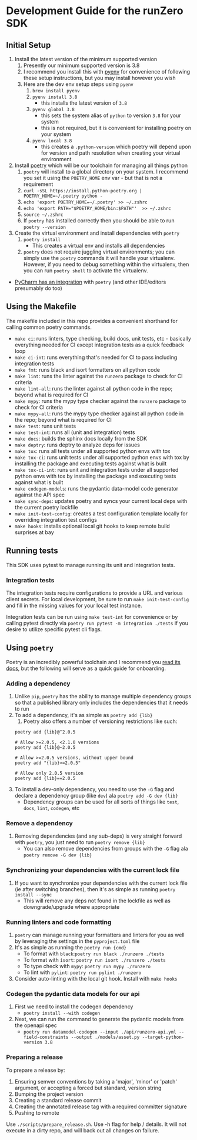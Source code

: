 # Development Guide for the runZero SDK

## Initial Setup

1. Install the latest version of the minimum supported version
   1. Presently our minimum supported version is 3.8
   2. I recommend you install this with [pyenv](https://github.com/pyenv/pyenv) for convenience of following these setup instructions, but you may install however you wish
   3. Here are the dev env setup steps using `pyenv`
      1. `brew install pyenv`
      2. `pyenv install 3.8`
         * this installs the latest version of `3.8`
      3. `pyenv global 3.8`
         * this sets the system alias of `python` to version `3.8` for your system
         * this is not required, but it is convenient for installing poetry on your system
      4. `pyenv local 3.8`
         * this creates a `.python-version` which poetry will depend upon for version and path resolution when creating your virtual environment
2. Install [poetry](https://python-poetry.org/docs/) which will be our toolchain for managing all things python
   1. `poetry` will install to a global directory on your system. I recommend you set it using the `POETRY_HOME` env var - but that is not a requirement
   2. `curl -sSL https://install.python-poetry.org | POETRY_HOME=~/.poetry python -`
   3. `echo 'export POETRY_HOME=~/.poetry' >> ~/.zshrc`
   4. `echo 'export PATH="$POETRY_HOME/bin:$PATH"'  >> ~/.zshrc`
   5. `source ~/.zshrc`
   6. If `poetry` has installed correctly then you should be able to run `poetry --version`
3. Create the virtual environment and install dependencies with `poetry`
   1. `poetry install`
      * This creates a virtual env and installs all dependencies
   2. `poetry` does not require juggling virtual environments; you can simply use the `poetry` commands it will handle your virtualenv. However, if you need to debug something within the virtualenv, then you can run `poetry shell` to activate the virtualenv.

* [PyCharm has an integration](https://www.jetbrains.com/help/pycharm/poetry.html) with `poetry` (and other IDE/editors presumably do too)

## Using the Makefile
The makefile included in this repo provides a convenient shorthand for calling common poetry commands.

* `make ci`: runs linters, type checking, build docs, unit tests, etc - basically everything needed for CI except integration tests as a quick feedback loop
* `make ci-int`: runs everything that's needed for CI to pass including integration tests
* `make fmt`: runs black and isort formatters on all python code
* `make lint`: runs the linter against the `runzero` package to check for CI criteria
* `make lint-all`: runs the linter against all python code in the repo; beyond what is required for CI
* `make mypy`: runs the mypy type checker against the `runzero` package to check for CI criteria
* `make mypy-all`: runs the mypy type checker against all python code in the repo; beyond what is required for CI
* `make test`: runs unit tests
* `make test-int`: runs all (unit and integration) tests
* `make docs`: builds the sphinx docs locally from the SDK
* `make deptry`: runs deptry to analyze deps for issues
* `make tox`: runs all tests under all supported python envs with tox
* `make tox-ci`: runs unit tests under all supported python envs with tox by installing the package and executing tests against what is built
* `make tox-ci-int`: runs unit and integration tests under all supported python envs with tox by installing the package and executing tests against what is built
* `make codegen-models`: runs the pydantic data-model code generator against the API spec
* `make sync-deps`: updates poetry and syncs your current local deps with the current poetry lockfile
* `make init-test-config`: creates a test configuration template locally for overriding integration test configs
* `make hooks`: installs optional local git hooks to keep remote build surprises at bay

## Running tests
This SDK uses pytest to manage running its unit and integration tests.

### Integration tests
The integration tests require configurations to provide a URL and various client secrets. For local development, be sure to run `make init-test-config` and fill in the missing values for your local test instance.

Integration tests can be run using `make test-int` for convenience or by calling pytest directly via `poetry run pytest -m integration ./tests` if you desire to utilize specific pytest cli flags.

## Using `poetry`
Poetry is an incredibly powerful toolchain and I recommend you [read its docs](https://python-poetry.org/docs/), but the following will serve as a quick guide for onboarding.

### Adding a dependency
1. Unlike `pip`, `poetry` has the ability to manage multiple dependency groups so that a published library only includes the dependencies that it needs to run
2. To add a dependency, it's as simple as `poetry add {lib}`
   1. Poetry also offers a number of versioning restrictions like such:
   ```# Allow >=2.0.5, <3.0.0 versions
   poetry add {lib}@^2.0.5

   # Allow >=2.0.5, <2.1.0 versions
   poetry add {lib}@~2.0.5

   # Allow >=2.0.5 versions, without upper bound
   poetry add "{lib}>=2.0.5"

   # Allow only 2.0.5 version
   poetry add {lib}==2.0.5
   ```
3. To install a dev-only dependency, you need to use the `-G` flag and declare a dependency group (like `dev`) ala `poetry add -G dev {lib}`
   * Dependency groups can be used for all sorts of things like `test`, `docs`, `lint`, `codegen`, etc

### Remove a dependency
1. Removing dependencies (and any sub-deps) is very straight forward with `poetry`, you just need to run `poetry remove {lib}`
   * You can also remove dependencies from groups with the `-G` flag ala `poetry remove -G dev {lib}`

### Synchronizing your dependencies with the current lock file
1. If you want to synchronize your dependencies with the current lock file (ie after switching branches), then it's as simple as running `poetry install --sync`
   * This will remove any deps not found in the lockfile as well as downgrade/upgrade where appropriate

### Running linters and code formatting
1. `poetry` can manage running your formatters and linters for you as well by leveraging the settings in the `pyproject.toml` file
2. It's as simple as running the `poetry run {cmd}`
   * To format with `black`:`poetry run black ./runzero ./tests`
   * To format with `isort`: `poetry run isort ./runzero ./tests`
   * To type check with `mypy`: `poetry run mypy ./runzero`
   * To lint with `pylint`: `poetry run pylint ./runzero`
3. Consider auto-linting with the local git hook. Install with `make hooks`

### Codegen the pydantic data models for our api
1. First we need to install the codegen dependency
   * `poetry install --with codegen`
2. Next, we can run the command to generate the pydantic models from the openapi spec
   * `poetry run datamodel-codegen --input ./api/runzero-api.yml --field-constraints --output ./models/asset.py --target-python-version 3.8`

### Preparing a release

To prepare a release by:

1. Ensuring semver conventions by taking a 'major', 'minor' or 'patch' argument, or accepting a forced but standard,
   version string
2. Bumping the project version
3. Creating a standard release commit
4. Creating the annotated release tag with a required committer signature
5. Pushing to remote

Use `./scripts/prepare_release.sh`. Use -h flag for help / details. It will not execute in a dirty repo, and will back out
all changes on failure.

